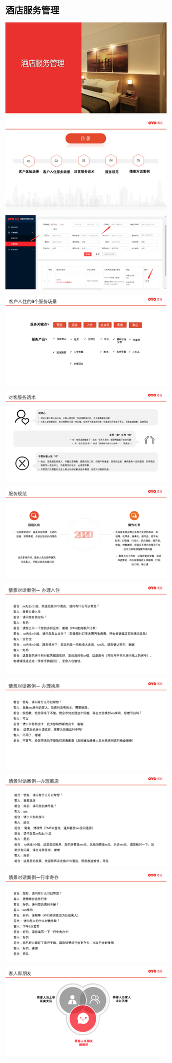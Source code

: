 # 酒店服务管理

![](../.gitbook/assets/image%20%28971%29.png)

![](../.gitbook/assets/image%20%28222%29.png)



![](../.gitbook/assets/image%20%28766%29.png)

![](../.gitbook/assets/image%20%28729%29.png)

![](../.gitbook/assets/image%20%28228%29.png)

![](../.gitbook/assets/image%20%28843%29.png)

![](../.gitbook/assets/image%20%28559%29.png)

![](../.gitbook/assets/image%20%28415%29.png)

![](../.gitbook/assets/image%20%28479%29.png)

![](../.gitbook/assets/image%20%28321%29.png)

![](../.gitbook/assets/image%20%281112%29.png)

